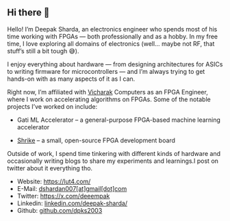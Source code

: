 ## Hi there 👋
Hello! I’m Deepak Sharda, an electronics engineer who spends most of his time working with FPGAs — both professionally and as a hobby. In my free time, I love exploring all domains of electronics (well… maybe not RF, that stuff’s still a bit tough 😅).

I enjoy everything about hardware — from designing architectures for ASICs to writing firmware for microcontrollers — and I’m always trying to get hands-on with as many aspects of it as I can.

Right now, I’m affiliated with [Vicharak](https://vicharak.in/) Computers as an FPGA Engineer, where I work on accelerating algorithms on FPGAs. Some of the notable projects I’ve worked on include:

* Gati ML Accelerator – a general-purpose FPGA-based machine learning accelerator

* [Shrike](https://github.com/vicharak-in/shrike_fpga) – a small, open-source FPGA development board

Outside of work, I spend time tinkering with different kinds of hardware and occasionally writing blogs to share my experiments and learnings.I post on twitter about it everything tho.

- Website: <a target="_blank" href="https://lut4.com/">https://lut4.com/</a>
- E-Mail: <a target="_blank" href="mailto:dshardan007+lut4@gmail.com">dshardan007[at]gmail[dot]com</a>
- Twitter: <a target="_blank" href="https://x.com/deeempak">https://x.com/deeempak</a>
- Linkedin: <a target="_blank" href="https://www.linkedin.com/in/deepak-sharda/">linkedin.com/deepak-sharda/</a>
- Github: <a target="_blank" href="https://github.com/dpks2003">github.com/dpks2003</a>

<!--
**dpks2003/dpks2003** is a ✨ _special_ ✨ repository because its `README.md` (this file) appears on your GitHub profile.

Here are some ideas to get you started:

- 🔭 I’m currently working on ...
- 🌱 I’m currently learning ...
- 👯 I’m looking to collaborate on ...
- 🤔 I’m looking for help with ...
- 💬 Ask me about ...
- 📫 How to reach me: ...
- 😄 Pronouns: ...
- ⚡ Fun fact: ...
-->
